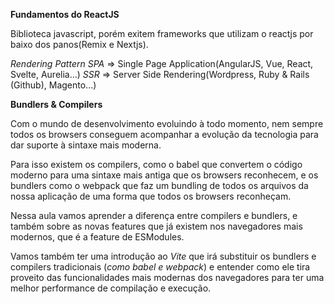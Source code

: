 **Fundamentos do ReactJS**

Biblioteca javascript, porém exitem frameworks que utilizam o reactjs por baixo dos panos(Remix e Nextjs).

*Rendering Pattern*
_SPA_ => Single Page Application(AngularJS, Vue, React, Svelte, Aurelia...)
_SSR_ => Server Side Rendering(Wordpress, Ruby & Rails (Github), Magento...)

**Bundlers & Compilers**

Com o mundo de desenvolvimento evoluindo à todo momento, nem sempre todos os browsers conseguem acompanhar a evolução da tecnologia para dar suporte à sintaxe mais moderna.

Para isso existem os compilers, como o babel que convertem o código moderno para uma sintaxe mais antiga que os browsers reconhecem, e os bundlers como o webpack que faz um bundling de todos os arquivos da nossa aplicação de uma forma que todos os browsers reconheçam.

Nessa aula vamos aprender a diferença entre compilers e bundlers, e também sobre as novas features que já existem nos navegadores mais modernos, que é a feature de ESModules.

Vamos também ter uma introdução ao *Vite* que irá substituir os bundlers e compilers tradicionais (*como babel e webpack*) e entender como ele tira proveito das funcionalidades mais modernas dos navegadores para ter uma melhor performance de compilação e execução.